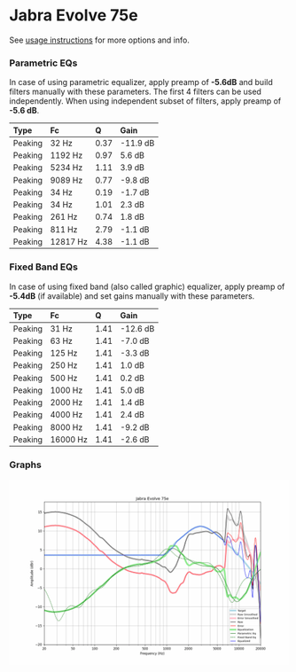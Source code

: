 # Jabra Evolve 75e
See [usage instructions](https://github.com/jaakkopasanen/AutoEq#usage) for more options and info.

### Parametric EQs
In case of using parametric equalizer, apply preamp of **-5.6dB** and build filters manually
with these parameters. The first 4 filters can be used independently.
When using independent subset of filters, apply preamp of **-5.6 dB**.

| Type    | Fc       |    Q | Gain     |
|:--------|:---------|:-----|:---------|
| Peaking | 32 Hz    | 0.37 | -11.9 dB |
| Peaking | 1192 Hz  | 0.97 | 5.6 dB   |
| Peaking | 5234 Hz  | 1.11 | 3.9 dB   |
| Peaking | 9089 Hz  | 0.77 | -9.8 dB  |
| Peaking | 34 Hz    | 0.19 | -1.7 dB  |
| Peaking | 34 Hz    | 1.01 | 2.3 dB   |
| Peaking | 261 Hz   | 0.74 | 1.8 dB   |
| Peaking | 811 Hz   | 2.79 | -1.1 dB  |
| Peaking | 12817 Hz | 4.38 | -1.1 dB  |

### Fixed Band EQs
In case of using fixed band (also called graphic) equalizer, apply preamp of **-5.4dB**
(if available) and set gains manually with these parameters.

| Type    | Fc       |    Q | Gain     |
|:--------|:---------|:-----|:---------|
| Peaking | 31 Hz    | 1.41 | -12.6 dB |
| Peaking | 63 Hz    | 1.41 | -7.0 dB  |
| Peaking | 125 Hz   | 1.41 | -3.3 dB  |
| Peaking | 250 Hz   | 1.41 | 1.0 dB   |
| Peaking | 500 Hz   | 1.41 | 0.2 dB   |
| Peaking | 1000 Hz  | 1.41 | 5.0 dB   |
| Peaking | 2000 Hz  | 1.41 | 1.4 dB   |
| Peaking | 4000 Hz  | 1.41 | 2.4 dB   |
| Peaking | 8000 Hz  | 1.41 | -9.2 dB  |
| Peaking | 16000 Hz | 1.41 | -2.6 dB  |

### Graphs
![](./Jabra%20Evolve%2075e.png)